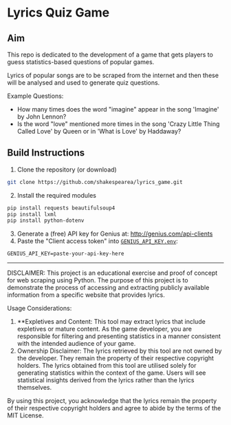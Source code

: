 # Lyrics Quiz Game

## Aim
This repo is dedicated to the development of a game that gets players to guess statistics-based questions of popular games.

Lyrics of popular songs are to be scraped from the internet and then these will be analysed and used to generate quiz questions.

Example Questions: 
  - How many times does the word "imagine" appear in the song 'Imagine' by John Lennon?
  - Is the word "love" mentioned more times in the song 'Crazy Little Thing Called Love' by Queen or in 'What is Love' by Haddaway?

## Build Instructions
1. Clone the repository (or download)
```bash
git clone https://github.com/shakespearea/lyrics_game.git
```
2. Install the required modules
```bash
pip install requests beautifulsoup4
pip install lxml
pip install python-dotenv
```
3. Generate a (free) API key for Genius at:
   http://genius.com/api-clients
4. Paste the "Client access token" into [`GENIUS_API_KEY.env`](./source/GENIUS_API_KEY.env):
```
GENIUS_API_KEY=paste-your-api-key-here
```

---
DISCLAIMER:
This project is an educational exercise and proof of concept for web scraping using Python. The purpose of this project is to demonstrate the process of accessing and extracting publicly available information from a specific website that provides lyrics.

Usage Considerations:
1. **Expletives and Content: This tool may extract lyrics that include expletives or mature content. As the game developer, you are responsible for filtering and presenting statistics in a manner consistent with the intended audience of your game.
2. Ownership Disclaimer: The lyrics retrieved by this tool are not owned by the developer. They remain the property of their respective copyright holders. The lyrics obtained from this tool are utilised solely for generating statistics within the context of the game. Users will see statistical insights derived from the lyrics rather than the lyrics themselves.

By using this project, you acknowledge that the lyrics remain the property of their respective copyright holders and agree to abide by the terms of the MIT License.
